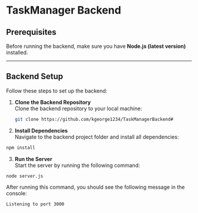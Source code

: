# TaskManager Backend

## Prerequisites

Before running the backend, make sure you have **Node.js (latest version)** installed.

---

## Backend Setup

Follow these steps to set up the backend:

1. **Clone the Backend Repository**  
   Clone the backend repository to your local machine:
   ```bash
   git clone https://github.com/kgeorge1234/TaskManagerBackend#
   ```

2.  **Install Dependencies**  
   Navigate to the backend project folder and install all dependencies:
   ```bash
   npm install
   ```

3.  **Run the Server**  
   Start the server by running the following command:
   ```bash
   node server.js
   ```
   After running this command, you should see the following message in the console:
   ```bash
   Listening to port 3000
   ```

